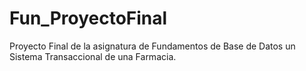 # Fun_ProyectoFinal
Proyecto Final de la asignatura de Fundamentos de Base de Datos un Sistema Transaccional de una Farmacia.
